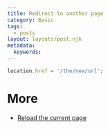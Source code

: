```yaml
---
title: Redirect to another page
category: Basic
tags:
  - posts
layout: layouts/post.njk
metadata:
  keywords:
---
```


```js
location.href = '/the/new/url';
```

# More

* [Reload the current page](/reload-the-current-page)